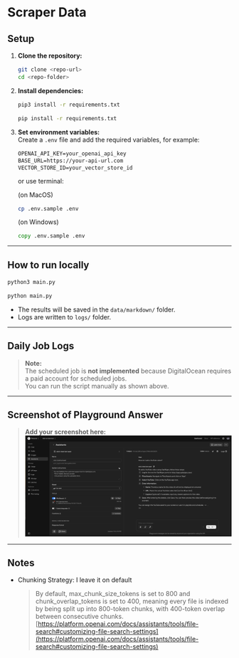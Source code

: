 # Scraper Data

## Setup

1. **Clone the repository:**

   ```bash
   git clone <repo-url>
   cd <repo-folder>
   ```

2. **Install dependencies:**

   ```bash
   pip3 install -r requirements.txt
   ```

   ```cmd
   pip install -r requirements.txt
   ```

3. **Set environment variables:**  
   Create a `.env` file and add the required variables, for example:

   ```
   OPENAI_API_KEY=your_openai_api_key
   BASE_URL=https://your-api-url.com
   VECTOR_STORE_ID=your_vector_store_id
   ```

   or use terminal:

   (on MacOS)

   ```bash
   cp .env.sample .env
   ```

   (on Windows)

   ```cmd
   copy .env.sample .env
   ```

---

## How to run locally

```bash
python3 main.py
```

```cmd
python main.py
```

- The results will be saved in the `data/markdown/` folder.
- Logs are written to `logs/` folder.

---

## Daily Job Logs

> **Note:**  
> The scheduled job is **not implemented** because DigitalOcean requires a paid account for scheduled jobs.  
> You can run the script manually as shown above.

---

## Screenshot of Playground Answer

> **Add your screenshot here:**  
> ![Playground Answer Screenshot](./screenshot/answer_screenshot.png)

---

## Notes

- Chunking Strategy: I leave it on default
  > By default, max_chunk_size_tokens is set to 800 and chunk_overlap_tokens is set to 400, meaning every file is indexed by being split up into 800-token chunks, with 400-token overlap between consecutive chunks.
  > [https://platform.openai.com/docs/assistants/tools/file-search#customizing-file-search-settings](https://platform.openai.com/docs/assistants/tools/file-search#customizing-file-search-settings)
